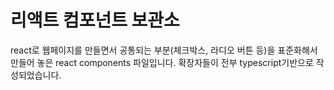 # 리액트 컴포넌트 보관소

react로 웹페이지를 만들면서 
공통되는 부분(체크박스, 라디오 버튼 등)을 표준화해서 만들어 놓은 react components 파일입니다.
확장자들이 전부 typescript기반으로 작성되었습니다.
